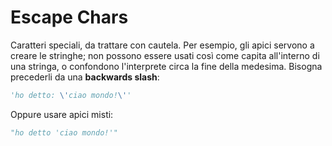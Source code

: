 # Escape Chars

Caratteri speciali, da trattare con cautela. Per esempio, gli apici servono a creare le stringhe; non possono essere usati così come capita all'interno di una stringa, o confondono l'interprete circa la fine della medesima. Bisogna precederli da una **backwards slash**:

```python
'ho detto: \'ciao mondo!\''
```

Oppure usare apici misti:

```python
"ho detto 'ciao mondo!'"
```




